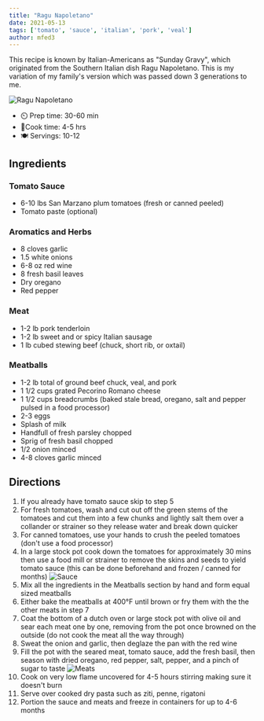 ```yaml
---
title: "Ragu Napoletano"
date: 2021-05-13
tags: ['tomato', 'sauce', 'italian', 'pork', 'veal']
author: mfed3
---
```


This recipe is known by Italian-Americans as "Sunday Gravy", which originated from the Southern Italian dish Ragu Napoletano. This is my variation of my family's version which was passed down 3 generations to me.

![Ragu Napoletano](pix/ragu-napoletano-01.webp)

- ⏲️ Prep time: 30-60 min
- 🍳Cook time: 4-5 hrs
- 🍽️ Servings: 10-12

## Ingredients

### Tomato Sauce
- 6-10 lbs San Marzano plum tomatoes (fresh or canned peeled)
- Tomato paste (optional)

### Aromatics and Herbs
- 8 cloves garlic
- 1.5 white onions
- 6-8 oz red wine
- 8 fresh basil leaves
- Dry oregano
- Red pepper

### Meat
- 1-2 lb pork tenderloin
- 1-2 lb sweet and or spicy Italian sausage
- 1 lb cubed stewing beef (chuck, short rib, or oxtail)

### Meatballs
- 1-2 lb total of ground beef chuck, veal, and pork
- 1 1/2 cups grated Pecorino Romano cheese
- 1 1/2 cups breadcrumbs (baked stale bread, oregano, salt and pepper pulsed in a food processor)
- 2-3 eggs
- Splash of milk
- Handfull of fresh parsley chopped
- Sprig of fresh basil chopped
- 1/2 onion minced
- 4-8 cloves garlic minced

## Directions

1. If you already have tomato sauce skip to step 5
2. For fresh tomatoes, wash and cut out off the green stems of the tomatoes and cut them into a few chunks and lightly salt them over a collander or strainer so they release water and break down quicker
3. For canned tomatoes, use your hands to crush the peeled tomatoes (don't use a food processor)
4. In a large stock pot cook down the tomatoes for approximately 30 mins then use a food mill or strainer to remove the skins and seeds to yield tomato sauce (this can be done beforehand and frozen / canned for months)
![Sauce](pix/ragu-napoletano-02.webp)
5. Mix all the ingredients in the Meatballs section by hand and form equal sized meatballs
6. Either bake the meatballs at 400°F until brown or fry them with the the other meats in step 7
7. Coat the bottom of a dutch oven or large stock pot with olive oil and  sear each meat one by one, removing from the pot once browned on the outside (do not cook the meat all the way through)
8. Sweat the onion and garlic, then deglaze the pan with the red wine
9. Fill the pot with the seared meat, tomato sauce, add the fresh basil, then season with dried oregano, red pepper, salt, pepper, and a pinch of sugar to taste
![Meats](pix/ragu-napoletano-01.webp)
10. Cook on very low flame uncovered for 4-5 hours stirring making sure it doesn't burn
11. Serve over cooked dry pasta such as ziti, penne, rigatoni
12. Portion the sauce and meats and freeze in containers for up to 4-6 months
